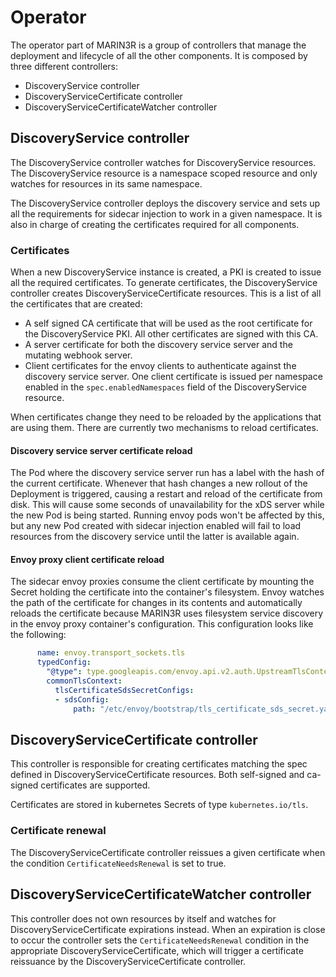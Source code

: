 # Operator

The operator part of MARIN3R is a group of controllers that manage the deployment and lifecycle of all the other components. It is composed by three different controllers:

* DiscoveryService controller
* DiscoveryServiceCertificate controller
* DiscoveryServiceCertificateWatcher controller

## DiscoveryService controller

The DiscoveryService controller watches for DiscoveryService resources. The DiscoveryService resource is a namespace scoped resource and only watches for resources in its same namespace.

The DiscoveryService controller deploys the discovery service and sets up all the requirements for sidecar injection to work in a given namespace. It is also in charge of creating the certificates required for all components.

### Certificates

When a new DiscoveryService instance is created, a PKI is created to issue all the required certificates. To generate certificates, the DiscoveryService controller creates DiscoveryServiceCertificate resources. This is a list of all the certificates that are created:

* A self signed CA certificate that will be used as the root certificate for the DiscoveryService PKI. All other certificates are signed with this CA.
* A server certificate for both the discovery service server and the mutating webhook server.
* Client certificates for the envoy clients to authenticate against the discovery service server. One client certificate is issued per namespace enabled in the `spec.enabledNamespaces` field of the DiscoveryService resource.

When certificates change they need to be reloaded by the applications that are using them. There are currently two mechanisms to reload certificates.

#### Discovery service server certificate reload

The Pod where the discovery service server run has a label with the hash of the current certificate. Whenever that hash changes a new rollout of the Deployment is triggered, causing a restart and reload of the certificate from disk. This will cause some seconds of unavailability for the xDS server while the new Pod is being started. Running envoy pods won't be affected by this, but any new Pod created with sidecar injection enabled will fail to load resources from the discovery service until the latter is available again.

#### Envoy proxy client certificate reload

The sidecar envoy proxies consume the client certificate by mounting the Secret holding the certificate into the container's filesystem. Envoy watches the path of the certificate for changes in its contents and automatically reloads the certificate because MARIN3R uses filesystem service discovery in the envoy proxy container's configuration. This configuration looks like the following:

```yaml
      name: envoy.transport_sockets.tls
      typedConfig:
        "@type": type.googleapis.com/envoy.api.v2.auth.UpstreamTlsContext
        commonTlsContext:
          tlsCertificateSdsSecretConfigs:
          - sdsConfig:
              path: "/etc/envoy/bootstrap/tls_certificate_sds_secret.yaml"
```

## DiscoveryServiceCertificate controller

This controller is responsible for creating certificates matching the spec defined in DiscoveryServiceCertificate resources. Both self-signed and ca-signed certificates are supported.

Certificates are stored in kubernetes Secrets of type `kubernetes.io/tls`.

### Certificate renewal

The DiscoveryServiceCertificate controller reissues a given certificate when the condition `CertificateNeedsRenewal` is set to true.

## DiscoveryServiceCertificateWatcher controller

This controller does not own resources by itself and watches for DiscoveryServiceCertificate expirations instead. When an expiration is close to occur the controller sets the `CertificateNeedsRenewal` condition in the appropriate DiscoveryServiceCertificate, which will trigger a certificate reissuance by the DiscoveryServiceCertificate controller.
